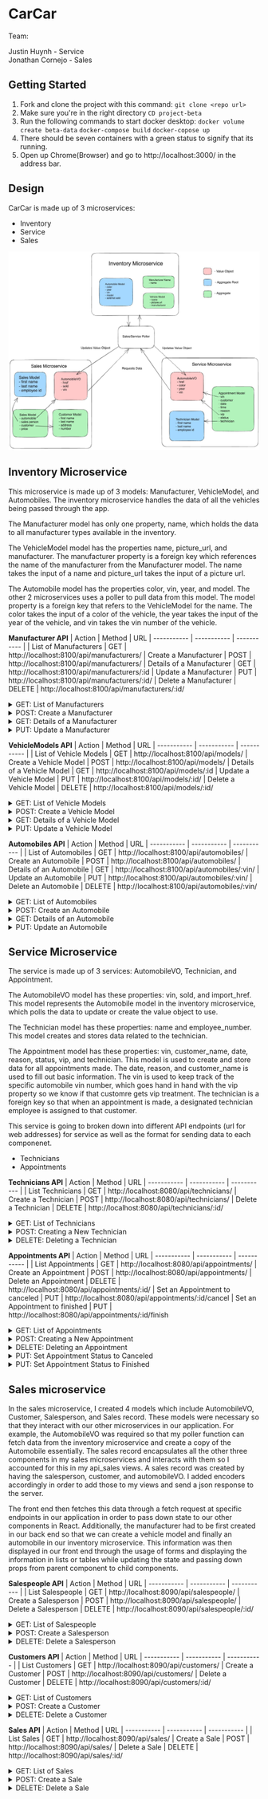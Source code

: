 # CarCar

Team:

Justin Huynh - Service  
Jonathan Cornejo - Sales

## Getting Started
1. Fork and clone the project with this command:
`git clone <repo url>`
2. Make sure you're in the right directory
`CD project-beta`
3. Run the following commands to start docker desktop:
`docker volume create beta-data`
`docker-compose build`
`docker-copose up`
4. There should be seven containers with a green status to signify that its running.
5. Open up Chrome(Browser) and go to http://localhost:3000/ in the address bar.

## Design

CarCar is made up of 3 microservices:
- Inventory 
- Service
- Sales

![Excalidraw](project-beta-excalidraw.jpg)

## Inventory Microservice
This microservice is made up of 3 models: Manufacturer, VehicleModel, and Automobiles. The inventory microservice handles the data of all the vehicles being passed through the app.

The Manufacturer model has only one property, name, which holds the data to all manufacturer types available in the inventory.

The VehicleModel model has the properties name, picture_url, and manufacturer. The manufacturer property is a foreign key which references the name of the manufacturer from the Manufacturer model. The name takes the input of a name and picture_url takes the input of a picture url.

The Automobile model has the properties color, vin, year, and model. The other 2 microservices uses a poller to pull data from this model. The model property is a foreign key that refers to the VehicleModel for the name. The color takes the input of a color of the vehicle, the year takes the input of the year of the vehicle, and vin takes the vin number of the vehicle.

**Manufacturer API**
| Action | Method | URL
| ----------- | ----------- | ----------- |
| List of Manufacturers | GET | http://localhost:8100/api/manufacturers/
| Create a Manufacturer | POST | http://localhost:8100/api/manufacturers/
| Details of a Manufacturer | GET | http://localhost:8100/api/manufacturers/:id
| Update a Manufacturer | PUT | http://localhost:8100/api/manufacturers/:id/
| Delete a Manufacturer | DELETE | http://localhost:8100/api/manufacturers/:id/

<details><summary>GET: List of Manufacturers</summary>
Returns:

```
{
  "manufacturers": [
    {
      "href": "/api/manufacturers/1/",
      "id": 1,
      "name": "Daimler-Chrysler"
    }
  ]
} 
```
</details>
<details><summary>POST: Create a Manufacturer</summary>
Returns:

```
{
  "href": "/api/manufacturers/1/",
  "id": 1,
  "name": "Chrysler"
}  
```
</details>
<details><summary>GET: Details of a Manufacturer</summary>
Returns:

```
{
  "href": "/api/manufacturers/1/",
  "id": 1,
  "name": "Chrysler"
}  
```
</details>
<details><summary>PUT: Update a Manufacturer</summary>
Returns:

```
{
  "href": "/api/manufacturers/1/",
  "id": 1,
  "name": "Chrysler"
}  
```
</details>

**VehicleModels API**
| Action | Method | URL
| ----------- | ----------- | ----------- |
| List of Vehicle Models | GET | http://localhost:8100/api/models/
| Create a Vehicle Model | POST | http://localhost:8100/api/models/
| Details of a Vehicle Model | GET | http://localhost:8100/api/models/:id
| Update a Vehicle Model | PUT | http://localhost:8100/api/models/:id/
| Delete a Vehicle Model | DELETE | http://localhost:8100/api/models/:id/

<details><summary>GET: List of Vehicle Models</summary>
Returns:

```
{
  "href": "/api/models/1/",
  "id": 1,
  "name": "Sebring",
  "picture_url": "https://upload.wikimedia.org/wikipedia/commons/thumb/7/71/Chrysler_Sebring_front_20090302.jpg/320px-Chrysler_Sebring_front_20090302.jpg",
  "manufacturer": {
    "href": "/api/manufacturers/1/",
    "id": 1,
    "name": "Daimler-Chrysler"
  }
} 
```
</details>
<details><summary>POST: Create a Vehicle Model</summary>
Returns:

```
{
  "name": "Sebring",
  "picture_url": "https://upload.wikimedia.org/wikipedia/commons/thumb/7/71/Chrysler_Sebring_front_20090302.jpg/320px-Chrysler_Sebring_front_20090302.jpg",
  "manufacturer_id": 1
} 
```
</details>
<details><summary>GET: Details of a Vehicle Model</summary>
Returns:

```
{
  "href": "/api/models/1/",
  "id": 1,
  "name": "Sebring",
  "picture_url": "https://upload.wikimedia.org/wikipedia/commons/thumb/7/71/Chrysler_Sebring_front_20090302.jpg/320px-Chrysler_Sebring_front_20090302.jpg",
  "manufacturer": {
    "href": "/api/manufacturers/1/",
    "id": 1,
    "name": "Daimler-Chrysler"
  }
} 
```
</details>
<details><summary>PUT: Update a Vehicle Model</summary>
Returns:

```
{
    "name": "Sebring",
    "picture_url": "https://upload.wikimedia.org/wikipedia/commons/thumb/7/71/Chrysler_Sebring_front_20090302.jpg/320px-Chrysler_Sebring_front_20090302.jpg"
} 
```
</details>

**Automobiles API**
| Action | Method | URL
| ----------- | ----------- | ----------- |
| List of Automobiles | GET | http://localhost:8100/api/automobiles/
| Create an Automobile | POST | http://localhost:8100/api/automobiles/
| Details of an Automobile | GET | http://localhost:8100/api/automobiles/:vin/
| Update an Automobile | PUT | http://localhost:8100/api/automobiles/:vin/
| Delete an Automobile | DELETE | http://localhost:8100/api/automobiles/:vin/

<details><summary>GET: List of Automobiles</summary>
Returns:

```
{
  "autos": [
    {
      "href": "/api/automobiles/1C3CC5FB2AN120174/",
      "id": 1,
      "color": "yellow",
      "year": 2013,
      "vin": "1C3CC5FB2AN120174",
      "model": {
        "href": "/api/models/1/",
        "id": 1,
        "name": "Sebring",
        "picture_url": "https://upload.wikimedia.org/wikipedia/commons/thumb/7/71/Chrysler_Sebring_front_20090302.jpg/320px-Chrysler_Sebring_front_20090302.jpg",
        "manufacturer": {
          "href": "/api/manufacturers/1/",
          "id": 1,
          "name": "Daimler-Chrysler"
        }
      },
      "sold": false
    }
  ]
} 
```
</details>
<details><summary>POST: Create an Automobile</summary>
Returns:

```
{
  "color": "red",
  "year": 2012,
  "vin": "1C3CC5FB2AN120174",
  "model_id": 1
} 
```
</details>
<details><summary>GET: Details of an Automobile</summary>
Returns:

```
{
  "href": "/api/automobiles/1C3CC5FB2AN120174/",
  "id": 1,
  "color": "yellow",
  "year": 2013,
  "vin": "1C3CC5FB2AN120174",
  "model": {
    "href": "/api/models/1/",
    "id": 1,
    "name": "Sebring",
    "picture_url": "https://upload.wikimedia.org/wikipedia/commons/thumb/7/71/Chrysler_Sebring_front_20090302.jpg/320px-Chrysler_Sebring_front_20090302.jpg",
    "manufacturer": {
      "href": "/api/manufacturers/1/",
      "id": 1,
      "name": "Daimler-Chrysler"
    }
  },
  "sold": false
} 
```
</details>
<details><summary>PUT: Update an Automobile</summary>
Returns:

```
{
  "color": "red",
  "year": 2012,
  "sold": true
} 
```
</details>

## Service Microservice
The service is made up of 3 services: AutomobileVO, Technician, and Appointment.

The AutomobileVO model has these properties: vin, sold, and import_href. This model represents the Automobile model in the inventory microservice, which polls the data to update or create the value object to use.

The Technician model has these properties: name and employee_number. This model creates and stores data related to the technician.

The Appointment model has these properties: vin, customer_name, date, reason, status, vip, and technician. This model is used to create and store data for all appointments made. The date, reason, and customer_name is used to fill out basic information. The vin is used to keep track of the specific automobile vin number, which goes hand in hand with the vip property so we know if that customre gets vip treatment. The technician is a foreign key so that when an appointment is made, a designated technician employee is assigned to that customer. 

This service is going to broken down into different API endpoints (url for web addresses) for service as well as the format for sending data to each componenet.
- Technicians
- Appointments

**Technicians API**
| Action | Method | URL
| ----------- | ----------- | ----------- |
| List Technicians | GET | http://localhost:8080/api/technicians/
| Create a Technician | POST | http://localhost:8080/api/technicians/
| Delete a Technician | DELETE | http://localhost:8080/api/technicians/:id/

<details><summary>GET: List of Technicians</summary>
Returns:

```
{
    "href": "/api/technicians/5/",
    "name": "asdf",
    "employee_number": 5,
    "id": 5
}
```
</details>
<details><summary>POST: Creating a New Technician</summary>
Returns:

```
{
    "href": "/api/technicians/5/",
    "name": "asdf",
    "employee_number": 5,
    "id": 5
}
```
</details>
<details><summary>DELETE: Deleting a Technician</summary>
Returns:

```
{
    "deleted": true
}
```
</details>

**Appointments API**
| Action | Method | URL
| ----------- | ----------- | ----------- |
| List Appointments | GET | http://localhost:8080/api/appointments/
| Create an Appointment | POST | http://localhost:8080/api/appointments/
| Delete an Appointment | DELETE | http://localhost:8080/api/appointments/:id/
| Set an Appointment to canceled | PUT | http://localhost:8080/api/appointments/:id/cancel
| Set an Appointment to finished | PUT | http://localhost:8080/api/appointments/:id/finish

<details><summary>GET: List of Appointments</summary>
Returns:

```
{
    "href": "/api/appointments/5/",
    "vin": "5",
    "customer_name": "mike",
    "date": null,
    "reason": "",
    "vip": false,
    "technician": {
        "href": "/api/technicians/3/",
        "name": "mike",
        "employee_number": 3,
        "id": 3
    },
    "status": "Cancelled",
    "id": 5,
    "is_vip": false
}
```
</details>
<details><summary>POST: Creating a New Appointment</summary>
Returns:

```
{
    "href": "/api/appointments/7/",
    "vin": 7,
    "customer_name": "asdf",
    "date": null,
    "reason": "",
    "vip": false,
    "technician": {
        "href": "/api/technicians/3/",
        "name": "mike",
        "employee_number": 3,
        "id": 3
    },
    "status": "Pending",
    "id": 7,
    "is_vip": false
}
```
</details>
<details><summary>DELETE: Deleting an Appointment</summary>
Returns:

```
{
    "deleted": true
}
```
</details>
<details><summary>PUT: Set Appointment Status to Canceled</summary>
Returns:

```
{
	"href": "/api/appointments/1/",
	"vin": "1",
	"customer_name": "test",
	"date": null,
	"reason": "",
	"vip": false,
	"technician": {
		"href": "/api/technicians/1/",
		"name": "justin",
		"employee_number": 1,
		"id": 1
	},
	"status": "Cancelled",
	"id": 1,
	"is_vip": false
}
```
</details>
<details><summary>PUT: Set Appointment Status to Finished</summary>
Returns:

```
{
	"href": "/api/appointments/1/",
	"vin": "1",
	"customer_name": "test",
	"date": null,
	"reason": "",
	"vip": false,
	"technician": {
		"href": "/api/technicians/1/",
		"name": "justin",
		"employee_number": 1,
		"id": 1
	},
	"status": "Finished",
	"id": 1,
	"is_vip": false
}
```
</details>

## Sales microservice

In the sales microservice, I created 4 models which include AutomobileVO, Customer, Salesperson, and Sales record. These models were necessary so that they interact with our other microservices in our application. For example, the AutomobileVO was required so that my poller function can fetch data from the inventory microservice and create a copy of the Automobile essentially. The sales record encapsulates all the other three components in my sales microservices and interacts with them so I accounted for this in my api_sales views. A sales record was created by having the salesperson, customer, and automobileVO. I added encoders accordingly in order to add those to my views and send a json response to the server. 

The front end then fetches this data through a fetch request at specific endpoints in our application in order to pass down state to our other components in React. Additionally, the manufacturer had to be first created in our back end so that we can create a vehicle model and finally an automobile in our inventory microservice. This information was then displayed in our front end through the usage of forms and displaying the information in lists or tables while updating the state and passing down props from parent component to child components.

**Salespeople API**
| Action | Method | URL
| ----------- | ----------- | ----------- |
| List Salespeople | GET | http://localhost:8090/api/salespeople/
| Create a Salesperson | POST | http://localhost:8090/api/salespeople/
| Delete a Salesperson | DELETE | http://localhost:8090/api/salespeople/:id/

<details><summary>GET: List of Salespeople</summary>
Returns:

```
{
  "first_name": "den",
  "last_name": "lopez",
  "employee_id": "3",
  "id": 1
}
```
</details>
<details><summary>POST: Create a Salesperson</summary>
Returns:

```
{
    "first_name": "Lewis",
    "last_name": "May",
    "employee_id": "5",
    "id": 3
}
```
</details>
<details><summary>DELETE: Delete a Salesperson</summary>
Returns:

```
{
  "message": "Does not exist"
}
```
</details>

**Customers API**
| Action | Method | URL
| ----------- | ----------- | ----------- |
| List Customers | GET | http://localhost:8090/api/customers/
| Create a Customer | POST | http://localhost:8090/api/customers/
| Delete a Customer | DELETE | http://localhost:8090/api/customers/:id/

<details><summary>GET: List of Customers</summary>
Returns:

```
{
  "first_name": "Jin",
  "last_name": "Smith",
  "address": "5099 Mouse Dr. Milpitas, CA",
  "phone_number": "(610)432-3499",
  "id": 3
}
```
</details>
<details><summary>POST: Create a Customer</summary>
Returns:

```
{
  "first_name": "Luis",
  "last_name": "Kling",
  "address": "2099 Steam Dr. Milpitas, CA",
  "phone_number": "(290)431-3359",
  "id": 5
}
```
</details>
<details><summary>DELETE: Delete a Customer</summary>
Returns:

```
{
  "message": "Does not exist"
}
```
</details>

**Sales API**
| Action | Method | URL
| ----------- | ----------- | ----------- |
| List Sales | GET | http://localhost:8090/api/sales/
| Create a Sale | POST | http://localhost:8090/api/sales/
| Delete a Sale | DELETE | http://localhost:8090/api/sales/:id/

<details><summary>GET: List of Sales</summary>
Returns:

```
{
  "automobile": {
      "vin": "ERUC297CJ29983882",
      "sold": true,
      "id": 1
  },
  "salesperson": {
      "first_name": "den",
      "last_name": "lopez",
      "employee_id": "3",
      "id": 1
  },
  "customer": {
      "first_name": "Jin",
      "last_name": "Smith",
      "address": "5099 Mouse Dr. Milpitas, CA",
      "phone_number": "(610)432-3499",
      "id": 3
  },
  "price": 14000,
  "id": 4
}
```
</details>
<details><summary>POST: Create a Sale</summary>
Returns:

```
{
  "automobile": {
      "vin": "ERUC297CJ29983882",
      "sold": true,
      "id": 1
  },
  "salesperson": {
      "first_name": "den",
      "last_name": "lopez",
      "employee_id": "3",
      "id": 1
  },
  "customer": {
      "first_name": "Jin",
      "last_name": "Smith",
      "address": "5099 Mouse Dr. Milpitas, CA",
      "phone_number": "(610)432-3499",
      "id": 3
  },
  "price": 14000,
  "id": 4
}
```
</details>
<details><summary>DELETE: Delete a Sale</summary>
Returns:

```
{
  "message": "Does not exist"
}
```
</details>
